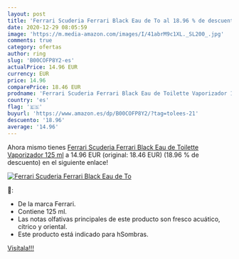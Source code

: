 ```yaml
---
layout: post
title: 'Ferrari Scuderia Ferrari Black Eau de To al 18.96 % de descuento'
date: 2020-12-29 08:05:59
image: 'https://m.media-amazon.com/images/I/41abrM9c1XL._SL200_.jpg'
comments: true
category: ofertas
author: ring
slug: 'B00COFP8Y2-es'
actualPrice: 14.96 EUR
currency: EUR
price: 14.96
comparePrice: 18.46 EUR
prodname: 'Ferrari Scuderia Ferrari Black Eau de Toilette Vaporizador 125 ml'
country: 'es'
flag: '🇪🇸'
buyurl: 'https://www.amazon.es/dp/B00COFP8Y2/?tag=tolees-21'
descuento: '18.96'
average: '14.96'
---
```


Ahora mismo tienes [Ferrari Scuderia Ferrari Black Eau de Toilette Vaporizador 125 ml](https://www.amazon.es/dp/B00COFP8Y2/?tag=tolees-21) a 14.96 EUR (original: 18.46 EUR) (18.96 %  de descuento) en el siguiente enlace!

[![Ferrari Scuderia Ferrari Black Eau de To](https://m.media-amazon.com/images/I/41abrM9c1XL._SL200_.jpg)](https://www.amazon.es/dp/B00COFP8Y2/?tag=tolees-21)

🔎:

- De la marca Ferrari.
- Contiene 125 ml.
- Las notas olfativas principales de este producto son fresco acuático, cítrico y oriental.
- Este producto está indicado para hSombras.

[Visítala!!!](https://www.amazon.es/dp/B00COFP8Y2/?tag=tolees-21)
